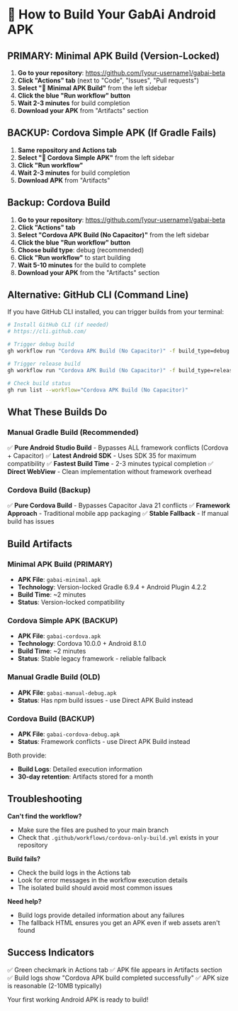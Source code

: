# 🚀 How to Build Your GabAi Android APK

## PRIMARY: Minimal APK Build (Version-Locked)

1. **Go to your repository**: https://github.com/[your-username]/gabai-beta
2. **Click "Actions" tab** (next to "Code", "Issues", "Pull requests")
3. **Select "📱 Minimal APK Build"** from the left sidebar
4. **Click the blue "Run workflow" button**
5. **Wait 2-3 minutes** for build completion
6. **Download your APK** from "Artifacts" section

## BACKUP: Cordova Simple APK (If Gradle Fails)

1. **Same repository and Actions tab**
2. **Select "📱 Cordova Simple APK"** from the left sidebar
3. **Click "Run workflow"**
4. **Wait 2-3 minutes** for build completion
5. **Download APK** from "Artifacts"

## Backup: Cordova Build

1. **Go to your repository**: https://github.com/[your-username]/gabai-beta
2. **Click "Actions" tab** 
3. **Select "Cordova APK Build (No Capacitor)"** from the left sidebar
4. **Click the blue "Run workflow" button**
5. **Choose build type**: debug (recommended)
6. **Click "Run workflow"** to start building
7. **Wait 5-10 minutes** for the build to complete
8. **Download your APK** from the "Artifacts" section

## Alternative: GitHub CLI (Command Line)

If you have GitHub CLI installed, you can trigger builds from your terminal:

```bash
# Install GitHub CLI (if needed)
# https://cli.github.com/

# Trigger debug build
gh workflow run "Cordova APK Build (No Capacitor)" -f build_type=debug

# Trigger release build  
gh workflow run "Cordova APK Build (No Capacitor)" -f build_type=release

# Check build status
gh run list --workflow="Cordova APK Build (No Capacitor)"
```

## What These Builds Do

### Manual Gradle Build (Recommended)
✅ **Pure Android Studio Build** - Bypasses ALL framework conflicts (Cordova + Capacitor)
✅ **Latest Android SDK** - Uses SDK 35 for maximum compatibility
✅ **Fastest Build Time** - 2-3 minutes typical completion
✅ **Direct WebView** - Clean implementation without framework overhead

### Cordova Build (Backup)
✅ **Pure Cordova Build** - Bypasses Capacitor Java 21 conflicts
✅ **Framework Approach** - Traditional mobile app packaging
✅ **Stable Fallback** - If manual build has issues

## Build Artifacts

### Minimal APK Build (PRIMARY)
- **APK File**: `gabai-minimal.apk`
- **Technology**: Version-locked Gradle 6.9.4 + Android Plugin 4.2.2
- **Build Time**: ~2 minutes
- **Status**: Version-locked compatibility

### Cordova Simple APK (BACKUP)
- **APK File**: `gabai-cordova.apk`  
- **Technology**: Cordova 10.0.0 + Android 8.1.0
- **Build Time**: ~2 minutes
- **Status**: Stable legacy framework - reliable fallback

### Manual Gradle Build (OLD)
- **APK File**: `gabai-manual-debug.apk`
- **Status**: Has npm build issues - use Direct APK Build instead

### Cordova Build (BACKUP)
- **APK File**: `gabai-cordova-debug.apk`
- **Status**: Framework conflicts - use Direct APK Build instead

Both provide:
- **Build Logs**: Detailed execution information
- **30-day retention**: Artifacts stored for a month

## Troubleshooting

**Can't find the workflow?**
- Make sure the files are pushed to your main branch
- Check that `.github/workflows/cordova-only-build.yml` exists in your repository

**Build fails?**
- Check the build logs in the Actions tab
- Look for error messages in the workflow execution details
- The isolated build should avoid most common issues

**Need help?**
- Build logs provide detailed information about any failures
- The fallback HTML ensures you get an APK even if web assets aren't found

## Success Indicators

✅ Green checkmark in Actions tab
✅ APK file appears in Artifacts section  
✅ Build logs show "Cordova APK build completed successfully"
✅ APK size is reasonable (2-10MB typically)

Your first working Android APK is ready to build!